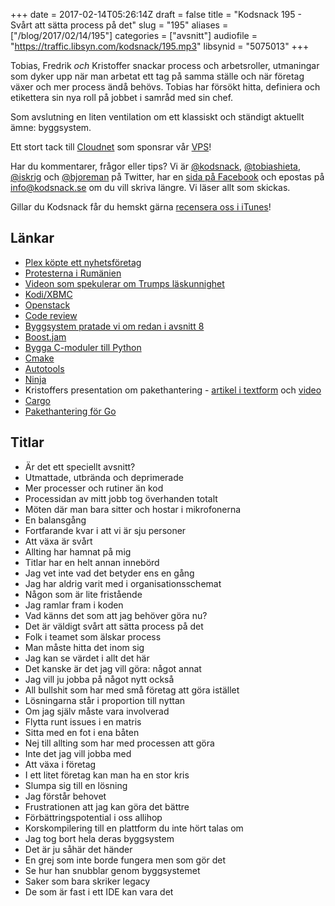 +++
date = 2017-02-14T05:26:14Z
draft = false
title = "Kodsnack 195 - Svårt att sätta process på det"
slug = "195"
aliases = ["/blog/2017/02/14/195"]
categories = ["avsnitt"]
audiofile = "https://traffic.libsyn.com/kodsnack/195.mp3"
libsynid = "5075013"
+++

Tobias, Fredrik *och* Kristoffer snackar process och arbetsroller, utmaningar som dyker upp när man arbetat ett tag på samma ställe och när företag växer och mer process ändå behövs. Tobias har försökt hitta, definiera och etikettera sin nya roll på jobbet i samråd med sin chef.

Som avslutning en liten ventilation om ett klassiskt och ständigt aktuellt ämne: byggsystem.

Ett stort tack till [Cloudnet](http://www.cloudnet.se) som sponsrar vår [VPS](http://en.wikipedia.org/wiki/Virtual_private_server)!

Har du kommentarer, frågor eller tips? Vi är [@kodsnack](https://www.twitter.com/kodsnack), [@tobiashieta](https://www.twitter.com/tobiashieta), [@iskrig](https://www.twitter.com/iskrig) och [@bjoreman](https://www.twitter.com/bjoreman) på Twitter, har en [sida på Facebook](https://www.facebook.com/kodsnack) och epostas på [info@kodsnack.se](mailto:info@kodsnack.se) om du vill skriva längre. Vi läser allt som skickas.

Gillar du Kodsnack får du hemskt gärna [recensera oss i iTunes](http://itunes.apple.com/se/podcast/kodsnack/id561631498?l=en)!

## Länkar ##
* [Plex köpte ett nyhetsföretag](https://www.plex.tv/blog/we-have-news/)
* [Protesterna i Rumänien](https://en.wikipedia.org/wiki/2017_Romanian_protests)
* [Videon som spekulerar om Trumps läskunnighet](https://www.youtube.com/watch?v=bd79UsXSLWg)
* [Kodi/XBMC](https://en.wikipedia.org/wiki/Kodi_%28software%29)
* [Openstack](https://en.wikipedia.org/wiki/OpenStack)
* [Code review](https://en.wikipedia.org/wiki/Code_review)
* [Byggsystem pratade vi om redan i avsnitt 8](http://kodsnack.se/8/)
* [Boost.jam](http://www.boost.org/doc/libs/1_31_0/tools/build/jam_src/index.html)
* [Bygga C-moduler till Python](https://docs.python.org/2/extending/building.html)
* [Cmake](https://cmake.org/)
* [Autotools](https://www.gnu.org/software/automake/manual/html_node/Autotools-Introduction.html)
* [Ninja](https://ninja-build.org/)
* Kristoffers presentation om pakethantering - [artikel i textform](https://lwn.net/Articles/712318/) och [video](https://www.youtube.com/watch?v=4ua5aeKKDzU)
* [Cargo](https://crates.io/)
* [Pakethantering för Go](https://github.com/golang/go/wiki/PackageManagementTools)

## Titlar ##
* Är det ett speciellt avsnitt?
* Utmattade, utbrända och deprimerade
* Mer processer och rutiner än kod
* Processidan av mitt jobb tog överhanden totalt
* Möten där man bara sitter och hostar i mikrofonerna
* En balansgång
* Fortfarande kvar i att vi är sju personer
* Att växa är svårt
* Allting har hamnat på mig
* Titlar har en helt annan innebörd
* Jag vet inte vad det betyder ens en gång
* Jag har aldrig varit med i organisationsschemat
* Någon som är lite fristående
* Jag ramlar fram i koden
* Vad känns det som att jag behöver göra nu?
* Det är väldigt svårt att sätta process på det
* Folk i teamet som älskar process
* Man måste hitta det inom sig
* Jag kan se värdet i allt det här
* Det kanske är det jag vill göra: något annat
* Jag vill ju jobba på något nytt också
* All bullshit som har med små företag att göra istället
* Lösningarna står i proportion till nyttan
* Om jag själv måste vara involverad
* Flytta runt issues i en matris
* Sitta med en fot i ena båten
* Nej till allting som har med processen att göra
* Inte det jag vill jobba med
* Att växa i företag
* I ett litet företag kan man ha en stor kris
* Slumpa sig till en lösning
* Jag förstår behovet
* Frustrationen att jag kan göra det bättre
* Förbättringspotential i oss allihop
* Korskompilering till en plattform du inte hört talas om
* Jag tog bort hela deras byggsystem
* Det är ju såhär det händer
* En grej som inte borde fungera men som gör det
* Se hur han snubblar genom byggsystemet
* Saker som bara skriker legacy
* De som är fast i ett IDE kan vara det